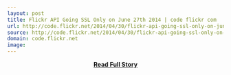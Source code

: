 ```yaml
---
layout: post
title: Flickr API Going SSL Only on June 27th 2014 | code flickr com
url: http://code.flickr.net/2014/04/30/flickr-api-going-ssl-only-on-june-27th-2014/
source: http://code.flickr.net/2014/04/30/flickr-api-going-ssl-only-on-june-27th-2014/
domain: code.flickr.net
image: 
---
```


<p></p>
<center><p><a href="http://code.flickr.net/2014/04/30/flickr-api-going-ssl-only-on-june-27th-2014/" style='padding:25px; font-sze:18px; font-weight: bold;'>Read Full Story</a></p></center>
